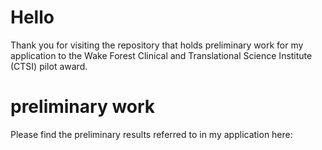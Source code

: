 
<!-- README.md is generated from README.Rmd. Please edit that file -->

# Hello

Thank you for visiting the repository that holds preliminary work for my
application to the Wake Forest Clinical and Translational Science
Institute (CTSI) pilot award.

# preliminary work

Please find the preliminary results referred to in my application here:
